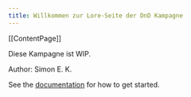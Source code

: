 ```yaml
---
title: Willkommen zur Lore-Seite der DnD Kampagne
---
```

[[ContentPage]]

Diese Kampagne ist WIP.

Author: Simon E. K.







See the [documentation](https://quartz.jzhao.xyz) for how to get started.
